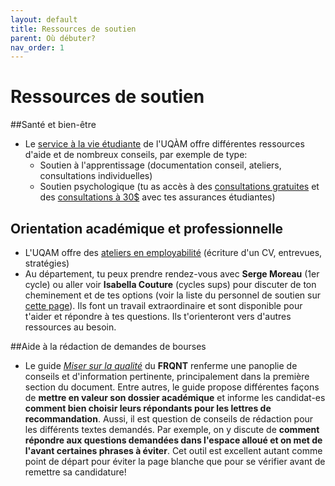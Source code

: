```yaml
---
layout: default
title: Ressources de soutien
parent: Où débuter?
nav_order: 1
---
```


# Ressources de soutien

##Santé et bien-être

- Le [service à la vie étudiante](https://vie-etudiante.uqam.ca/conseils-soutien/nouvelles-ressources.html) de l'UQÀM offre différentes ressources d'aide et de nombreux conseils, par exemple de type:
  - Soutien à l'apprentissage (documentation conseil, ateliers, consultations individuelles)
  - Soutien psychologique (tu as accès à des [consultations gratuites](https://vie-etudiante.uqam.ca/conseils-soutien/psycho/consultation-individuelle.html) et des [consultations à 30$](http://aseq.ca/rte/fr/wwwsanteetudiantecom_UQAM_Réseauxdeprofessionnels_Réseaudepsychologues) avec tes assurances étudiantes)

## Orientation académique et professionnelle

- L'UQAM offre des [ateliers en employabilité](https://vie-etudiante.uqam.ca/emploi-orientation/nouvelles-ressources/34-emploi-et-orientation/nouvelles/282-ateliers-en-employabilite.html) (écriture d'un CV, entrevues, stratégies)
- Au département, tu peux prendre rendez-vous avec **Serge Moreau** (1er cycle) ou aller voir **Isabella Couture** (cycles sups) pour discuter de ton cheminement et de tes options (voir la liste du personnel de soutien sur [cette page](https://math.uqam.ca/le-departement/personnel-de-soutien/)). Ils font un travail extraordinaire et sont disponible pour t'aider et répondre à tes questions. Ils t'orienteront vers d'autres ressources au besoin.

##Aide à la rédaction de demandes de bourses

- Le guide [*Miser sur la qualité*](http://www.frqnt.gouv.qc.ca/documents/10179/1987260/Miser+sur+la+qualit%C3%A9_2017-2018.pdf/7a30614a-bcb2-4b28-86f9-cdca8fb99469) du **FRQNT** renferme une panoplie de conseils et d'information pertinente, principalement dans la première section du document. Entre autres, le guide propose différentes façons de **mettre en valeur son dossier académique** et informe les candidat-es **comment bien choisir leurs répondants pour les lettres de recommandation**. Aussi, il est question de conseils de rédaction pour les différents textes demandés. Par exemple, on y discute de **comment répondre aux questions demandées dans l'espace alloué et on met de l'avant certaines phrases à éviter**. Cet outil est excellent autant comme point de départ pour éviter la page blanche que pour se vérifier avant de remettre sa candidature!

